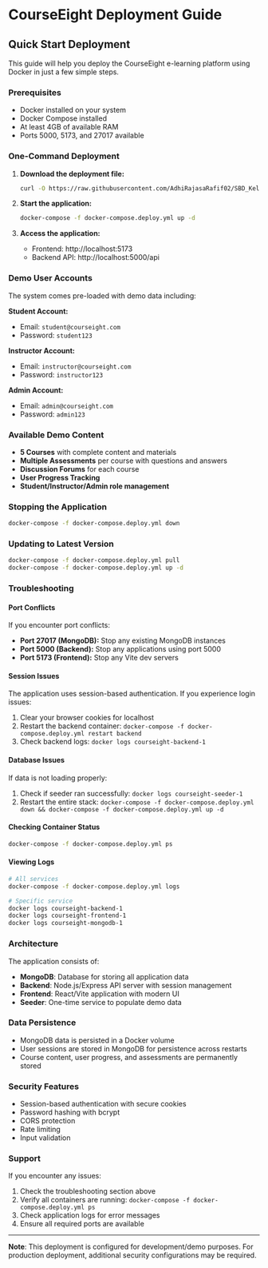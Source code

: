 # CourseEight Deployment Guide

## Quick Start Deployment

This guide will help you deploy the CourseEight e-learning platform using Docker in just a few simple steps.

### Prerequisites

- Docker installed on your system
- Docker Compose installed
- At least 4GB of available RAM
- Ports 5000, 5173, and 27017 available

### One-Command Deployment

1. **Download the deployment file:**

   ```bash
   curl -O https://raw.githubusercontent.com/AdhiRajasaRafif02/SBD_Kelas_Group8/master/courseight/docker-compose.deploy.yml
   ```

2. **Start the application:**

   ```bash
   docker-compose -f docker-compose.deploy.yml up -d
   ```

3. **Access the application:**
   - Frontend: http://localhost:5173
   - Backend API: http://localhost:5000/api

### Demo User Accounts

The system comes pre-loaded with demo data including:

**Student Account:**

- Email: `student@courseight.com`
- Password: `student123`

**Instructor Account:**

- Email: `instructor@courseight.com`
- Password: `instructor123`

**Admin Account:**

- Email: `admin@courseight.com`
- Password: `admin123`

### Available Demo Content

- **5 Courses** with complete content and materials
- **Multiple Assessments** per course with questions and answers
- **Discussion Forums** for each course
- **User Progress Tracking**
- **Student/Instructor/Admin role management**

### Stopping the Application

```bash
docker-compose -f docker-compose.deploy.yml down
```

### Updating to Latest Version

```bash
docker-compose -f docker-compose.deploy.yml pull
docker-compose -f docker-compose.deploy.yml up -d
```

### Troubleshooting

#### Port Conflicts

If you encounter port conflicts:

- **Port 27017 (MongoDB):** Stop any existing MongoDB instances
- **Port 5000 (Backend):** Stop any applications using port 5000
- **Port 5173 (Frontend):** Stop any Vite dev servers

#### Session Issues

The application uses session-based authentication. If you experience login issues:

1. Clear your browser cookies for localhost
2. Restart the backend container: `docker-compose -f docker-compose.deploy.yml restart backend`
3. Check backend logs: `docker logs courseight-backend-1`

#### Database Issues

If data is not loading properly:

1. Check if seeder ran successfully: `docker logs courseight-seeder-1`
2. Restart the entire stack: `docker-compose -f docker-compose.deploy.yml down && docker-compose -f docker-compose.deploy.yml up -d`

#### Checking Container Status

```bash
docker-compose -f docker-compose.deploy.yml ps
```

#### Viewing Logs

```bash
# All services
docker-compose -f docker-compose.deploy.yml logs

# Specific service
docker logs courseight-backend-1
docker logs courseight-frontend-1
docker logs courseight-mongodb-1
```

### Architecture

The application consists of:

- **MongoDB**: Database for storing all application data
- **Backend**: Node.js/Express API server with session management
- **Frontend**: React/Vite application with modern UI
- **Seeder**: One-time service to populate demo data

### Data Persistence

- MongoDB data is persisted in a Docker volume
- User sessions are stored in MongoDB for persistence across restarts
- Course content, user progress, and assessments are permanently stored

### Security Features

- Session-based authentication with secure cookies
- Password hashing with bcrypt
- CORS protection
- Rate limiting
- Input validation

### Support

If you encounter any issues:

1. Check the troubleshooting section above
2. Verify all containers are running: `docker-compose -f docker-compose.deploy.yml ps`
3. Check application logs for error messages
4. Ensure all required ports are available

---

**Note**: This deployment is configured for development/demo purposes. For production deployment, additional security configurations may be required.
